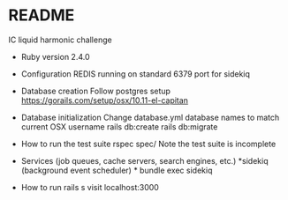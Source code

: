 # README

IC liquid harmonic challenge

* Ruby version
2.4.0

* Configuration
REDIS running on standard 6379 port for sidekiq

* Database creation
Follow postgres setup https://gorails.com/setup/osx/10.11-el-capitan

* Database initialization
Change database.yml database names to match current OSX username
rails db:create
rails db:migrate

* How to run the test suite
rspec spec/
Note the test suite is incomplete

* Services (job queues, cache servers, search engines, etc.)
*sidekiq (background event scheduler) *
bundle exec sidekiq

* How to run
rails s
visit localhost:3000

